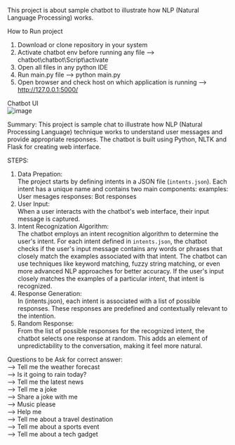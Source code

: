 This project is about sample chatbot to illustrate how NLP (Natural Language Processing) works.

How to Run project
1. Download or clone repository in your system 
2. Activate chatbot env before running any file
    --> chatbot\chatbot\Script\activate
3. Open all files in any python IDE
4. Run main.py file
   --> python main.py
5. Open browser and check host on which application is running
   --> http://127.0.0.1:5000/

Chatbot UI </br>
![image](https://github.com/vishnuSah/chatbot/assets/127580123/6dc6725b-1b5b-469d-a18d-25add19dea9a)


Summary:
This project is sample chat to illustrate how NLP (Natural Processing Language) technique works to understand user messages and provide appropriate responses. 
The chatbot is built using Python, NLTK and Flask for creating web interface.

STEPS: 
1. Data Prepation: </br>
  The project starts by defining intents in a JSON file (`intents.json`). Each intent has a unique name and contains two main components:
  examples: User mesages
  responses: Bot responses
2. User Input: </br>
When a user interacts with the chatbot's web interface, their input message is captured.
3. Intent Recognization Algorithm: </br>
The chatbot employs an intent recognition algorithm to determine the user's intent.
For each intent defined in `intents.json`, the chatbot checks if the user's input message contains any words or phrases that closely match the examples associated with that intent.
The chatbot can use techniques like keyword matching, fuzzy string matching, or even more advanced NLP approaches for better accuracy.
If the user's input closely matches the examples of a particular intent, that intent is recognized.
4. Response Generation: </br>
In (intents.json), each intent is associated with a list of possible responses. These responses are predefined and contextually relevant to the intention.
5. Random Response: </br>
From the list of possible responses for the recognized intent, the chatbot selects one response at random. This adds an element of unpredictability to the conversation, making it feel more natural.

Questions to be Ask for correct answer: <br>
--> Tell me the weather forecast <br>
--> Is it going to rain today? <br>
--> Tell me the latest news <br>
--> Tell me a joke <br>
--> Share a joke with me <br>
--> Music please <br>
--> Help me <br>
--> Tell me about a travel destination <br>
--> Tell me about a sports event <br>
--> Tell me about a tech gadget <br>





